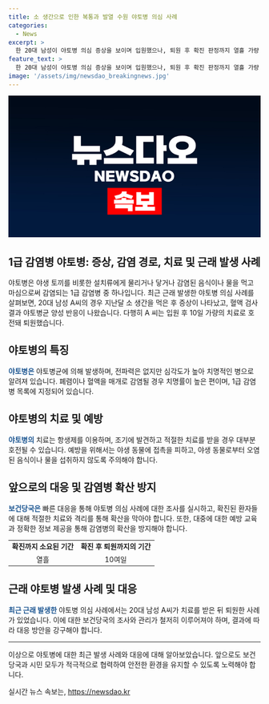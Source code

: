 ```yaml
---
title: 소 생간으로 인한 복통과 발열 수원 야토병 의심 사례
categories:
  - News
excerpt: >
  한 20대 남성이 야토병 의심 증상을 보이며 입원했으나, 퇴원 후 확진 판정까지 열흘 가량 소요됐다. 본인 및 동료는 같은 음식을 섭취했으나 증상은 해당 남성에게만 나타났다. 야토병은 1급 감염병에 속하며 전파력은 없지만 치명률이 높다. 과거에는 우리나라에서도 확진된 적이 있는데, 당시 해당 환자는 치료를 받은 뒤 완쾌하여 퇴원한 바 있다. 현재 보건 당국이 검사 결과를 기다리며 상황을 계속 모니터링 중이다.
feature_text: >
  한 20대 남성이 야토병 의심 증상을 보이며 입원했으나, 퇴원 후 확진 판정까지 열흘 가량 소요됐다. 본인 및 동료는 같은 음식을 섭취했으나 증상은 해당 남성에게만 나타났다. 야토병은 1급 감염병에 속하며 전파력은 없지만 치명률이 높다. 과거에는 우리나라에서도 확진된 적이 있는데, 당시 해당 환자는 치료를 받은 뒤 완쾌하여 퇴원한 바 있다. 현재 보건 당국이 검사 결과를 기다리며 상황을 계속 모니터링 중이다.
image: '/assets/img/newsdao_breakingnews.jpg'
---
```


<p><img src="/assets/img/newsdao_breakingnews.jpg" alt="pcversion 속보" /></p>

<h2 data-ke-size="size26">1급 감염병 야토병: 증상, 감염 경로, 치료 및 근래 발생 사례</h2>

<p>야토병은 야생 토끼를 비롯한 설치류에게 물리거나 닿거나 감염된 음식이나 물을 먹고 마심으로써 감염되는 1급 감염병 중 하나입니다. 최근 근래 발생한 야토병 의심 사례를 살펴보면, 20대 남성 A씨의 경우 지난달 소 생간을 먹은 후 증상이 나타났고, 혈액 검사결과 야토병균 양성 반응이 나왔습니다. 다행히 A 씨는 입원 후 10일 가량의 치료로 호전돼 퇴원했습니다.</p>

<p data-ke-size="size16"></p>

<h2 data-ke-size="size24">야토병의 특징</h2>

<p><b><span style="color: #1a5490;">야토병은</span></b> 야토병균에 의해 발생하며, 전파력은 없지만 심각도가 높아 치명적인 병으로 알려져 있습니다. 폐렴이나 혈액을 매개로 감염될 경우 치명률이 높은 편이며, 1급 감염병 목록에 지정되어 있습니다.</p>

<p data-ke-size="size16"></p>

<h2 data-ke-size="size24">야토병의 치료 및 예방</h2>

<p><b><span style="color: #1a5490;">야토병의</span></b> 치료는 항생제를 이용하며, 조기에 발견하고 적절한 치료를 받을 경우 대부분 호전될 수 있습니다. 예방을 위해서는 야생 동물에 접촉을 피하고, 야생 동물로부터 오염된 음식이나 물을 섭취하지 않도록 주의해야 합니다.</p>

<p data-ke-size="size16"></p>

<h2 data-ke-size="size24">앞으로의 대응 및 감염병 확산 방지</h2>

<p><b><span style="color: #1a5490;">보건당국은</span></b> 빠른 대응을 통해 야토병 의심 사례에 대한 조사를 실시하고, 확진된 환자들에 대해 적절한 치료와 격리를 통해 확산을 막아야 합니다. 또한, 대중에 대한 예방 교육과 정확한 정보 제공을 통해 감염병의 확산을 방지해야 합니다.</p>

<table>
    <tr>
        <td style="text-align: center; height: 17px;"><b>확진까지 소요된 기간</b></td>
        <td style="text-align: center; height: 17px;"><b>확진 후 퇴원까지의 기간</b></td>
    </tr>
    <tr>
        <td style="text-align: center; height: 17px;">열흘</td>
        <td style="text-align: center; height: 17px;">10여일</td>
    </tr>
</table>

<p data-ke-size="size16"></p>

<h2 data-ke-size="size24">근래 야토병 발생 사례 및 대응</h2>

<p><b><span style="color: #1a5490;">최근 근래 발생한</span></b> 야토병 의심 사례에서는 20대 남성 A씨가 치료를 받은 뒤 퇴원한 사례가 있었습니다. 이에 대한 보건당국의 조사와 관리가 철저히 이루어져야 하며, 결과에 따라 대응 방안을 강구해야 합니다.</p>

<hr>

<p>이상으로 야토병에 대한 최근 발생 사례와 대응에 대해 알아보았습니다. 앞으로도 보건 당국과 시민 모두가 적극적으로 협력하여 안전한 환경을 유지할 수 있도록 노력해야 합니다.</p>
실시간 뉴스 속보는, <a href="https://newsdao.kr" rel="dofollow">https://newsdao.kr</a>


